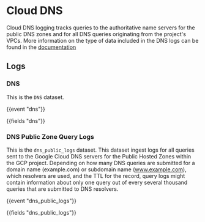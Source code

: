 # Cloud DNS

Cloud DNS logging tracks queries to the authoritative name servers for the public DNS zones and for all DNS queries originating from the project's VPCs.
More information on the type of data included in the DNS logs can be found in the [documentation](https://cloud.google.com/dns/docs/monitoring)

## Logs

### DNS

This is the `DNS` dataset.

{{event "dns"}}

{{fields "dns"}}

### DNS Public Zone Query Logs

This is the `dns_public_logs` dataset. This dataset ingest logs for all queries sent to the Google Cloud DNS servers for the Public Hosted Zones within the GCP project. Depending on how many DNS queries are submitted for a domain name (example.com) or subdomain name (www.example.com), which resolvers are used, and the TTL for the record, query logs might contain information about only one query out of every several thousand queries that are submitted to DNS resolvers.

{{event "dns_public_logs"}}

{{fields "dns_public_logs"}}